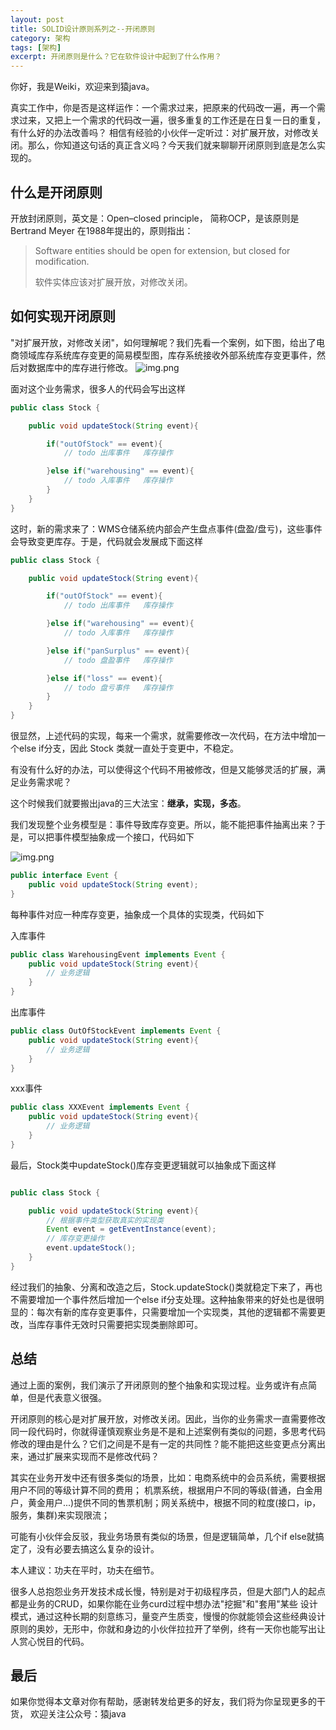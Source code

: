 ```yaml
---
layout: post
title: SOLID设计原则系列之--开闭原则
category: 架构
tags: [架构]
excerpt: 开闭原则是什么？它在软件设计中起到了什么作用？
---
```

你好，我是Weiki，欢迎来到猿java。

真实工作中，你是否是这样运作：一个需求过来，把原来的代码改一遍，再一个需求过来，又把上一个需求的代码改一遍，很多重复的工作还是在日复一日的重复，有什么好的办法改善吗？
相信有经验的小伙伴一定听过：对扩展开放，对修改关闭。那么，你知道这句话的真正含义吗？今天我们就来聊聊开闭原则到底是怎么实现的。

## 什么是开闭原则

开放封闭原则，英文是：Open–closed principle， 简称OCP，是该原则是 Bertrand Meyer 在1988年提出的，原则指出：

> Software entities should be open for extension, but closed for modification.
>
> 软件实体应该对扩展开放，对修改关闭。


## 如何实现开闭原则

"对扩展开放，对修改关闭"，如何理解呢？我们先看一个案例，如下图，给出了电商领域库存系统库存变更的简易模型图，库存系统接收外部系统库存变更事件，然后对数据库中的库存进行修改。
![img.png](https://www.yuanjava.cn/assets/md/framework/stock.png)

面对这个业务需求，很多人的代码会写出这样

```java
public class Stock {

    public void updateStock(String event){

        if("outOfStock" == event){
            // todo 出库事件   库存操作

        }else if("warehousing" == event){
            // todo 入库事件   库存操作
        }
    }
}
```

这时，新的需求来了：WMS仓储系统内部会产生盘点事件(盘盈/盘亏)，这些事件会导致变更库存。于是，代码就会发展成下面这样

```java
public class Stock {

    public void updateStock(String event){

        if("outOfStock" == event){
            // todo 出库事件   库存操作

        }else if("warehousing" == event){
            // todo 入库事件   库存操作

        }else if("panSurplus" == event){
            // todo 盘盈事件   库存操作

        }else if("loss" == event){
            // todo 盘亏事件   库存操作
        }
    }
}
```

很显然，上述代码的实现，每来一个需求，就需要修改一次代码，在方法中增加一个else if分支，因此 Stock 类就一直处于变更中，不稳定。

有没有什么好的办法，可以使得这个代码不用被修改，但是又能够灵活的扩展，满足业务需求呢？

这个时候我们就要搬出java的三大法宝：**继承，实现，多态**。

我们发现整个业务模型是：事件导致库存变更。所以，能不能把事件抽离出来？于是，可以把事件模型抽象成一个接口，代码如下

![img.png](https://www.yuanjava.cn/assets/md/framework/model.png)

```java
public interface Event {
    public void updateStock(String event);
}
```
每种事件对应一种库存变更，抽象成一个具体的实现类，代码如下

入库事件
```java
public class WarehousingEvent implements Event {
    public void updateStock(String event){
        // 业务逻辑
    }
}
```

出库事件
```java
public class OutOfStockEvent implements Event {
    public void updateStock(String event){
        // 业务逻辑
    }
}
```

xxx事件
```java
public class XXXEvent implements Event {
    public void updateStock(String event){
        // 业务逻辑
    }
}
```

最后，Stock类中updateStock()库存变更逻辑就可以抽象成下面这样

```java

public class Stock {

    public void updateStock(String event){
        // 根据事件类型获取真实的实现类
        Event event = getEventInstance(event);
        // 库存变更操作
        event.updateStock();
    }
}

```

经过我们的抽象、分离和改造之后，Stock.updateStock()类就稳定下来了，再也不需要增加一个事件然后增加一个else if分支处理。这种抽象带来的好处也是很明显的：每次有新的库存变更事件，只需要增加一个实现类，其他的逻辑都不需要更改，当库存事件无效时只需要把实现类删除即可。


## 总结

通过上面的案例，我们演示了开闭原则的整个抽象和实现过程。业务或许有点简单，但是代表意义很强。

开闭原则的核心是对扩展开放，对修改关闭。因此，当你的业务需求一直需要修改同一段代码时，你就得谨慎观察业务是不是和上述案例有类似的问题，多思考代码修改的理由是什么？它们之间是不是有一定的共同性？能不能把这些变更点分离出来，通过扩展来实现而不是修改代码？

其实在业务开发中还有很多类似的场景，比如：电商系统中的会员系统，需要根据用户不同的等级计算不同的费用； 机票系统，根据用户不同的等级(普通，白金用户，黄金用户...)提供不同的售票机制；网关系统中，根据不同的粒度(接口，ip，服务，集群)来实现限流；

可能有小伙伴会反驳，我业务场景有类似的场景，但是逻辑简单，几个if else就搞定了，没有必要去搞这么复杂的设计。

本人建议：功夫在平时，功夫在细节。

  很多人总抱怨业务开发技术成长慢，特别是对于初级程序员，但是大部门人的起点都是业务的CRUD，如果你能在业务curd过程中想办法"挖掘"和"套用"某些
设计模式，通过这种长期的刻意练习，量变产生质变，慢慢的你就能领会这些经典设计原则的奥妙，无形中，你就和身边的小伙伴拉拉开了举例，终有一天你也能写出让人赏心悦目的代码。


## 最后
如果你觉得本文章对你有帮助，感谢转发给更多的好友，我们将为你呈现更多的干货， 欢迎关注公众号：猿java

